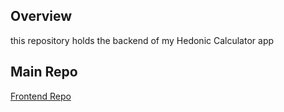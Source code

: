 ## Overview

this repository holds the backend of my Hedonic Calculator app

## Main Repo

[Frontend Repo](https://github.com/JackBadawy/Hedonic-Calculator)
